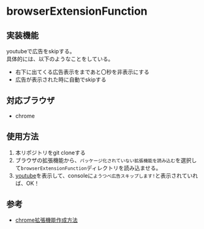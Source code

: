 # browserExtensionFunction

## 実装機能
youtubeで広告をskipする。  
具体的には、以下のようなことをしている。
* 右下に出てくる広告表示をまであと〇秒を非表示にする
* 広告が表示された時に自動でskipする

## 対応ブラウザ
* chrome

## 使用方法
1. 本リポジトリをgit cloneする
1. ブラウザの拡張機能から、`パッケージ化されていない拡張機能を読み込む`を選択して`browserExtensionFunction`ディレクトリを読み込ませる。
1. [youtube](https://www.youtube.com/)を表示して、consoleに`ようつべ広告スキップします!`と表示されていれば、OK！

## 参考
* [chrome拡張機能作成方法](https://qiita.com/RyBB/items/32b2a7b879f21b3edefc)